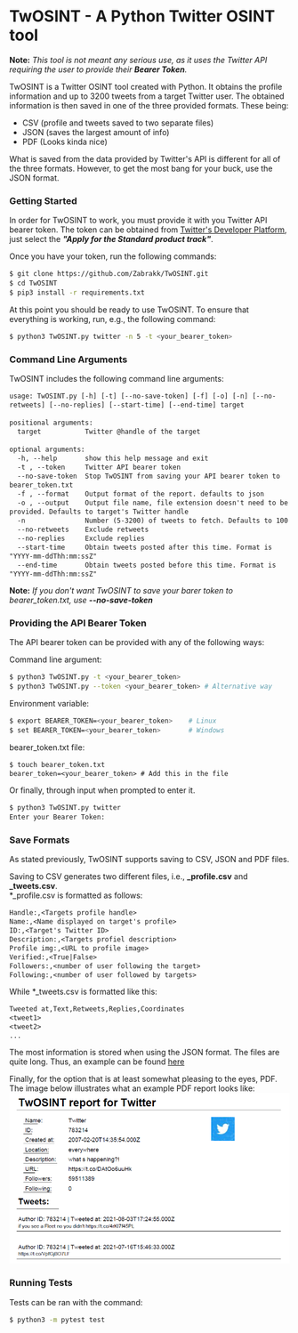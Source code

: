 # TwOSINT - A Python Twitter OSINT tool

**Note:** _This tool is not meant any serious use, as it uses the Twitter API requiring the user to provide their **Bearer Token**._<br/>

TwOSINT is a Twitter OSINT tool created with Python. It obtains the profile information and up to 3200 tweets from a target Twitter user.
The obtained information is then saved in one of the three provided formats. These being:
* CSV (profile and tweets saved to two separate files)
* JSON (saves the largest amount of info)
* PDF (Looks kinda nice)

What is saved from the data provided by Twitter's API is different for all of the three formats.
However, to get the most bang for your buck, use the JSON format.

### Getting Started
In order for TwOSINT to work, you must provide it with you Twitter API bearer token.
The token can be obtained from [Twitter's Developer Platform](https://developer.twitter.com/en/docs/twitter-api/getting-started/getting-access-to-the-twitter-api),
just select the **_"Apply for the Standard product track"_**.

Once you have your token, run the following commands:
```bash
$ git clone https://github.com/Zabrakk/TwOSINT.git
$ cd TwOSINT
$ pip3 install -r requirements.txt
```

At this point you should be ready to use TwOSINT. To ensure that everything is working, run, e.g., the following command:
```bash
$ python3 TwOSINT.py twitter -n 5 -t <your_bearer_token>
```

### Command Line Arguments
TwOSINT includes the following command line arguments:
```
usage: TwOSINT.py [-h] [-t] [--no-save-token] [-f] [-o] [-n] [--no-retweets] [--no-replies] [--start-time] [--end-time] target

positional arguments:
  target           Twitter @handle of the target

optional arguments:
  -h, --help       show this help message and exit
  -t , --token     Twitter API bearer token
  --no-save-token  Stop TwOSINT from saving your API bearer token to bearer_token.txt
  -f , --format    Output format of the report. defaults to json
  -o , --output    Output file name, file extension doesn't need to be provided. Defaults to target's Twitter handle
  -n               Number (5-3200) of tweets to fetch. Defaults to 100
  --no-retweets    Exclude retweets
  --no-replies     Exclude replies
  --start-time     Obtain tweets posted after this time. Format is "YYYY-mm-ddThh:mm:ssZ"
  --end-time       Obtain tweets posted before this time. Format is "YYYY-mm-ddThh:mm:ssZ"
```
**Note:** _If you don't want TwOSINT to save your barer token to bearer_token.txt, use **--no-save-token**_

### Providing the API Bearer Token
The API bearer token can be provided with any of the following ways:

Command line argument:
```bash
$ python3 TwOSINT.py -t <your_bearer_token>
$ python3 TwOSINT.py --token <your_bearer_token> # Alternative way
```
Environment variable:
```bash
$ export BEARER_TOKEN=<your_bearer_token>    # Linux
$ set BEARER_TOKEN=<your_bearer_token>       # Windows
```
bearer_token.txt file:
```
$ touch bearer_token.txt
bearer_token=<your_bearer_token> # Add this in the file
```
Or finally, through input when prompted to enter it.
```bash
$ python3 TwOSINT.py twitter
Enter your Bearer Token:
```

### Save Formats
As stated previously, TwOSINT supports saving to CSV, JSON and PDF files.

Saving to CSV generates two different files, i.e., **<filename>_profile.csv** and **<filename>_tweets.csv**.<br/>
*_profile.csv is formatted as follows:
```
Handle:,<Targets profile handle>
Name:,<Name displayed on target's profile>
ID:,<Target's Twitter ID>
Description:,<Targets profiel description>
Profile img:,<URL to profile image>
Verified:,<True|False>
Followers:,<number of user following the target>
Following:,<number of user followed by targets>
```
While *_tweets.csv is formatted like this:
```
Tweeted at,Text,Retweets,Replies,Coordinates
<tweet1>
<tweet2>
...
```

The most information is stored when using the JSON format. 
The files are quite long. Thus, an example can be found [here](examples/twitter.json)

Finally, for the option that is at least somewhat pleasing to the eyes, PDF.
The image below illustrates what an example PDF report looks like:
![PDF example](examples/pdf_example.png)


### Running Tests
Tests can be ran with the command:
```bash
$ python3 -m pytest test
```